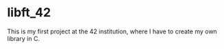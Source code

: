 # libft_42
This is my first project at the 42 institution, where I have to create my own library in C.
